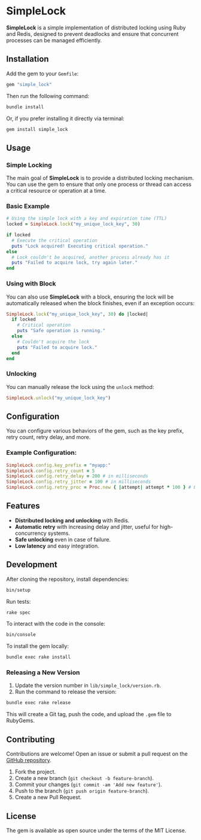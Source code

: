 
# SimpleLock

**SimpleLock** is a simple implementation of distributed locking using Ruby and Redis, designed to prevent deadlocks and ensure that concurrent processes can be managed efficiently.

## Installation

Add the gem to your `Gemfile`:

```ruby
gem "simple_lock"
```

Then run the following command:

```bash
bundle install
```

Or, if you prefer installing it directly via terminal:

```bash
gem install simple_lock
```

## Usage

### Simple Locking

The main goal of **SimpleLock** is to provide a distributed locking mechanism. You can use the gem to ensure that only one process or thread can access a critical resource or operation at a time.

### Basic Example

```ruby
# Using the simple lock with a key and expiration time (TTL)
locked = SimpleLock.lock("my_unique_lock_key", 30)

if locked
  # Execute the critical operation
  puts "Lock acquired! Executing critical operation."
else
  # Lock couldn't be acquired, another process already has it
  puts "Failed to acquire lock, try again later."
end
```

### Using with Block

You can also use **SimpleLock** with a block, ensuring the lock will be automatically released when the block finishes, even if an exception occurs:

```ruby
SimpleLock.lock("my_unique_lock_key", 30) do |locked|
  if locked
    # Critical operation
    puts "Safe operation is running."
  else
    # Couldn't acquire the lock
    puts "Failed to acquire lock."
  end
end
```

### Unlocking

You can manually release the lock using the `unlock` method:

```ruby
SimpleLock.unlock("my_unique_lock_key")
```

## Configuration

You can configure various behaviors of the gem, such as the key prefix, retry count, retry delay, and more.

### Example Configuration:

```ruby
SimpleLock.config.key_prefix = "myapp:"
SimpleLock.config.retry_count = 5
SimpleLock.config.retry_delay = 200 # in milliseconds
SimpleLock.config.retry_jitter = 100 # in milliseconds
SimpleLock.config.retry_proc = Proc.new { |attempt| attempt * 100 } # Exponential backoff
```

## Features

- **Distributed locking and unlocking** with Redis.
- **Automatic retry** with increasing delay and jitter, useful for high-concurrency systems.
- **Safe unlocking** even in case of failure.
- **Low latency** and easy integration.

## Development

After cloning the repository, install dependencies:

```bash
bin/setup
```

Run tests:

```bash
rake spec
```

To interact with the code in the console:

```bash
bin/console
```

To install the gem locally:

```bash
bundle exec rake install
```

### Releasing a New Version

1. Update the version number in `lib/simple_lock/version.rb`.
2. Run the command to release the version:

```bash
bundle exec rake release
```

This will create a Git tag, push the code, and upload the `.gem` file to RubyGems.

## Contributing

Contributions are welcome! Open an issue or submit a pull request on the [GitHub repository](https://github.com/caiodsc/simple_lock).

1. Fork the project.
2. Create a new branch (`git checkout -b feature-branch`).
3. Commit your changes (`git commit -am 'Add new feature'`).
4. Push to the branch (`git push origin feature-branch`).
5. Create a new Pull Request.

## License

The gem is available as open source under the terms of the MIT License.

